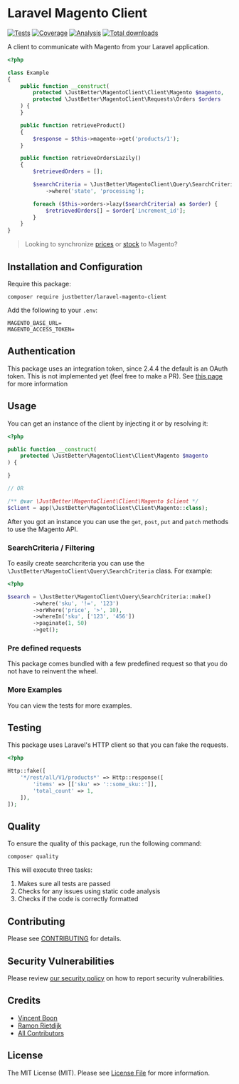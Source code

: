 # Laravel Magento Client

<p>
    <a href="https://github.com/justbetter/laravel-magento-client"><img src="https://img.shields.io/github/workflow/status/justbetter/laravel-magento-client/tests?label=tests&style=flat-square" alt="Tests"></a>
    <a href="https://github.com/justbetter/laravel-magento-client"><img src="https://img.shields.io/github/workflow/status/justbetter/laravel-magento-client/coverage?label=coverage&style=flat-square" alt="Coverage"></a>
    <a href="https://github.com/justbetter/laravel-magento-client"><img src="https://img.shields.io/github/workflow/status/justbetter/laravel-magento-client/analyse?label=analysis&style=flat-square" alt="Analysis"></a>
    <a href="https://github.com/justbetter/laravel-magento-client"><img src="https://img.shields.io/packagist/dt/justbetter/laravel-magento-client?color=blue&style=flat-square" alt="Total downloads"></a>
</p>

A client to communicate with Magento from your Laravel application.

```php
<?php

class Example
{
    public function __construct(
        protected \JustBetter\MagentoClient\Client\Magento $magento,
        protected \JustBetter\MagentoClient\Requests\Orders $orders
    ) {
    }

    public function retrieveProduct()
    {
        $response = $this->magento->get('products/1');
    }

    public function retrieveOrdersLazily()
    {
        $retrievedOrders = [];

        $searchCriteria = \JustBetter\MagentoClient\Query\SearchCriteria::make()
            ->where('state', 'processing');

        foreach ($this->orders->lazy($searchCriteria) as $order) {
            $retrievedOrders[] = $order['increment_id'];
        }
    }
}

```

> Looking to synchronize [prices](https://github.com/justbetter/laravel-magento-prices) or [stock](https://github.com/justbetter/laravel-magento-stock) to Magento?

## Installation and Configuration

Require this package:

```shell
composer require justbetter/laravel-magento-client
```

Add the following to your `.env`:

```.dotenv
MAGENTO_BASE_URL=
MAGENTO_ACCESS_TOKEN=
```

## Authentication

This package uses an integration token, since 2.4.4 the default is an OAuth token. This is not implemented yet (feel
free to make a PR).
See [this page](https://developer.adobe.com/commerce/webapi/get-started/authentication/gs-authentication-token) for more
information

## Usage

You can get an instance of the client by injecting it or by resolving it:

```php
<?php

public function __construct(
    protected \JustBetter\MagentoClient\Client\Magento $magento
) {

}

// OR

/** @var \JustBetter\MagentoClient\Client\Magento $client */
$client = app(\JustBetter\MagentoClient\Client\Magento::class);
```

After you got an instance you can use the `get`, `post`, `put` and `patch` methods to use the Magento API.

### SearchCriteria / Filtering

To easily create searchcriteria you can use the `\JustBetter\MagentoClient\Query\SearchCriteria` class.
For example:

```php
<?php

$search = \JustBetter\MagentoClient\Query\SearchCriteria::make()
        ->where('sku', '!=', '123')
        ->orWhere('price', '>', 10),
        ->whereIn('sku', ['123', '456'])
        ->paginate(1, 50)
        ->get();
```

### Pre defined requests

This package comes bundled with a few predefined request so that you do not have to reinvent the wheel.

### More Examples

You can view the tests for more examples.

## Testing

This package uses Laravel's HTTP client so that you can fake the requests.

```php
<?php

Http::fake([
    '*/rest/all/V1/products*' => Http::response([
        'items' => [['sku' => '::some_sku::']],
        'total_count' => 1,
    ]),
]);
```

## Quality

To ensure the quality of this package, run the following command:

```shell
composer quality
```

This will execute three tasks:

1. Makes sure all tests are passed
2. Checks for any issues using static code analysis
3. Checks if the code is correctly formatted

## Contributing

Please see [CONTRIBUTING](.github/CONTRIBUTING.md) for details.

## Security Vulnerabilities

Please review [our security policy](../../security/policy) on how to report security vulnerabilities.

## Credits

- [Vincent Boon](https://github.com/VincentBean)
- [Ramon Rietdijk](https://github.com/ramonrietdijk)
- [All Contributors](../../contributors)

## License

The MIT License (MIT). Please see [License File](LICENSE) for more information.
